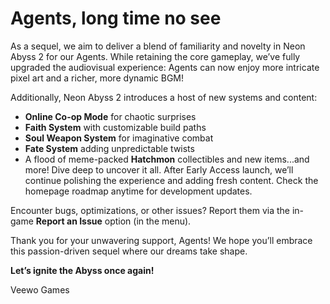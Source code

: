 # Agents, long time no see

As a sequel, we aim to deliver a blend of familiarity and novelty in Neon Abyss 2 for our Agents. While retaining the core gameplay, we’ve fully upgraded the audiovisual experience: Agents can now enjoy more intricate pixel art and a richer, more dynamic BGM!

Additionally, Neon Abyss 2 introduces a host of new systems and content:

* **Online Co-op Mode** for chaotic surprises
* **Faith System** with customizable build paths
* **Soul Weapon System** for imaginative combat
* **Fate System** adding unpredictable twists
* A flood of meme-packed **Hatchmon** collectibles and new items...and more! Dive deep to uncover it all.
After Early Access launch, we’ll continue polishing the experience and adding fresh content. Check the homepage roadmap anytime for development updates.

Encounter bugs, optimizations, or other issues? Report them via the in-game **Report an Issue** option (in the menu).

Thank you for your unwavering support, Agents! We hope you’ll embrace this passion-driven sequel where our dreams take shape.

**Let’s ignite the Abyss once again!**

Veewo Games

